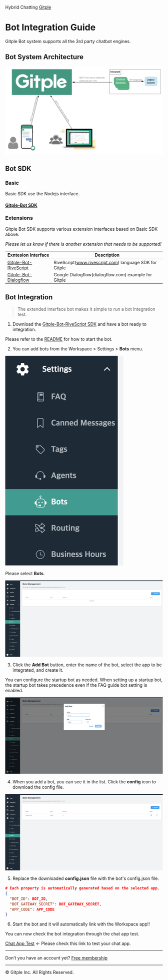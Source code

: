 Hybrid Chatting [Gitple](https://gitple.io/en)

# Bot Integration Guide

Gitple Bot system supports all the 3rd party chatbot engines.

## Bot System Architecture
![Bot Architecture](assets/images/bot-sdk/chatbot_arch.png)

## Bot SDK

### Basic

Basic SDK use the Nodejs interface.

#### [Gitple-Bot SDK](https://github.com/gitple/gitple-bot-node)

### Extensions

Gitple Bot SDK supports various extension interfaces based on Basic SDK above.

_Please let us know if there is another extension that needs to be supported!_

| Exntesion Interface  | Description |
|-----------------| -------|
| [Gitple-Bot-RiveScript](https://github.com/gitple/gitple-bot-rivescript-node) | RiveScript(www.rivescript.com) language SDK for Gitple |
| [Gitple-Bot-Dialogflow](https://github.com/gitple/gitple-bot-dialogflow-example) | Google Dialogflow(dialogflow.com) example for Gitple |

## Bot Integration

> The extended interface bot makes it simple to run a bot Integration test.

1. Download the [Gitple-Bot-RiveScript SDK](https://github.com/gitple/gitple-bot-rivescript-node) and have a bot ready to integration.

  Please refer to the [README](https://github.com/gitple/gitple-bot-rivescript-node/blob/master/README.md) for how to start the bot.

2. You can add bots from the Workspace > Settings > **Bots** menu.

  ![Bot Management Menu](./assets/images/bot-sdk/bot_management_menu.png)

  Please select **Bots**.

  ![Bot Management](./assets/images/bot-sdk/bot_management.png)

3. Click the **Add Bot** button, enter the name of the bot, select the app to be integrated, and create it.

  You can configure the startup bot as needed. When setting up a startup bot, the startup bot takes precedence even if the FAQ guide bot setting is enabled.

  ![Bot Management Add](./assets/images/bot-sdk/bot_management_add_before.png)

4. When you add a bot, you can see it in the list. Click the **config** icon to download the config file.

  ![Bot Management Add](./assets/images/bot-sdk/bot_management_add_after.png)

5. Replace the downloaded **config.json** file with the bot's config.json file.

  ```config.json
  # Each property is automatically generated based on the selected app.
  {
    "BOT_ID": BOT_ID,
    "BOT_GATEWAY_SECRET": BOT_GATEWAY_SECRET,
    "APP_CODE": APP_CODE
  }
  ```
6. Start the bot and it will automatically link with the Workspace app!!

  You can now check the bot integration through the chat app test.

  [Chat App Test](https://guide.gitple.io/#/en/howto?id=settings-gt-chat-app-test) ← Please check this link to test your chat app.

---

Don’t you have an account yet? [Free membership](https://workspace.gitple.io/#/register/en)

---

© Gitple Inc. All Rights Reserved.
